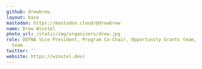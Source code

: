 ```yaml
---
github: drewbrew
layout: base
mastodon: https://mastodon.cloud/@drewbrew
name: Drew Winstel
photo_url: /static/img/organizers/drew.jpg
role: DEFNA Vice President, Program Co-Chair, Opportunity Grants team, Code of Conduct
  team
twitter: ''
website: https://winstel.dev/
---
```

